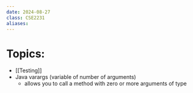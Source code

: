 ```yaml
---
date: 2024-08-27
class: CSE2231
aliases:
---
```

# Topics:
- [[Testing]]
- Java varargs (variable of number of arguments)
	- allows you to call a method with zero or more arguments of type
